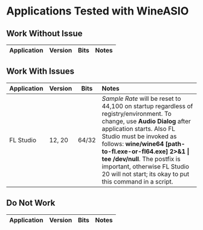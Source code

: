 # Applications Tested with WineASIO

## Work Without Issue

| Application | Version | Bits | Notes |
| :--- | :--- | :---: | :--- |

## Work With Issues

| Application | Version | Bits | Notes |
| :--- | :--- | :---: | :--- |
| FL Studio | 12, 20 | 64/32 | _Sample Rate_ will be reset to 44,100 on startup regardless of registry/environment. To change, use **Audio Dialog** after application starts.  Also FL Studio must be invoked as follows: **wine/wine64 [path-to-fl.exe-or-fl64.exe] 2>&1 \| tee /dev/null**.  The postfix is important, otherwise FL Studio 20 will not start; its okay to put this command in a script. |

## Do Not Work

| Application | Version | Bits | Notes |
| :--- | :--- | :---: | :--- |
